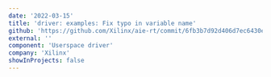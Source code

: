 ```yaml
---
date: '2022-03-15'
title: 'driver: examples: Fix typo in variable name'
github: 'https://github.com/Xilinx/aie-rt/commit/6fb3b7d92d406d7ec6430e9576e3d5cd8c63e7a2'
external: ''
component: 'Userspace driver'
company: 'Xilinx'
showInProjects: false
---
```

